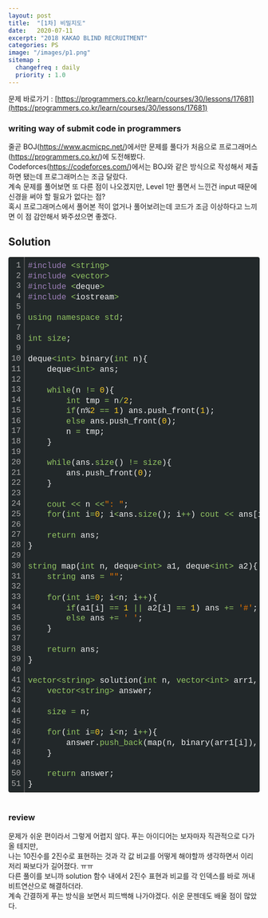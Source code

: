 ```yaml
---
layout: post
title:  "[1차] 비밀지도"
date:   2020-07-11
excerpt: "2018 KAKAO BLIND RECRUITMENT"
categories: PS
image: "/images/p1.png"
sitemap :
  changefreq : daily
  priority : 1.0
---
```

문제 바로가기 : [https://programmers.co.kr/learn/courses/30/lessons/17681](https://programmers.co.kr/learn/courses/30/lessons/17681)

### writing way of submit code in programmers
줄곧 BOJ(https://www.acmicpc.net/)에서만 문제를 풀다가 처음으로 프로그래머스(https://programmers.co.kr/)에 도전해봤다.<br>
Codeforces(https://codeforces.com/)에서는 BOJ와 같은 방식으로 작성해서 제출하면 됐는데 프로그래머스는 조금 달랐다.<br>
계속 문제를 풀어보면 또 다른 점이 나오겠지만, Level 1만 풀면서 느낀건 input 때문에 신경을 써야 할 필요가 없다는 점?<br>
혹시 프로그래머스에서 풀어본 적이 없거나 풀어보려는데 코드가 조금 이상하다고 느끼면 이 점 감안해서 봐주셨으면 좋겠다.<br>

## Solution
<div class="colorscripter-code" style="color:#F1F2F3;font-family:Consolas, 'Liberation Mono', Menlo, Courier, monospace !important; position:relative !important;overflow:auto"><table class="colorscripter-code-table" style="margin:0;padding:0;border:none;background-color:#22282A;border-radius:4px;" cellspacing="0" cellpadding="0"><tr><td style="padding:6px;border-right:2px solid #4f4f4f"><div style="margin:0;padding:0;word-break:normal;text-align:right;color:#aaa;font-family:Consolas, 'Liberation Mono', Menlo, Courier, monospace !important;line-height:130%"><div style="line-height:130%">1</div><div style="line-height:130%">2</div><div style="line-height:130%">3</div><div style="line-height:130%">4</div><div style="line-height:130%">5</div><div style="line-height:130%">6</div><div style="line-height:130%">7</div><div style="line-height:130%">8</div><div style="line-height:130%">9</div><div style="line-height:130%">10</div><div style="line-height:130%">11</div><div style="line-height:130%">12</div><div style="line-height:130%">13</div><div style="line-height:130%">14</div><div style="line-height:130%">15</div><div style="line-height:130%">16</div><div style="line-height:130%">17</div><div style="line-height:130%">18</div><div style="line-height:130%">19</div><div style="line-height:130%">20</div><div style="line-height:130%">21</div><div style="line-height:130%">22</div><div style="line-height:130%">23</div><div style="line-height:130%">24</div><div style="line-height:130%">25</div><div style="line-height:130%">26</div><div style="line-height:130%">27</div><div style="line-height:130%">28</div><div style="line-height:130%">29</div><div style="line-height:130%">30</div><div style="line-height:130%">31</div><div style="line-height:130%">32</div><div style="line-height:130%">33</div><div style="line-height:130%">34</div><div style="line-height:130%">35</div><div style="line-height:130%">36</div><div style="line-height:130%">37</div><div style="line-height:130%">38</div><div style="line-height:130%">39</div><div style="line-height:130%">40</div><div style="line-height:130%">41</div><div style="line-height:130%">42</div><div style="line-height:130%">43</div><div style="line-height:130%">44</div><div style="line-height:130%">45</div><div style="line-height:130%">46</div><div style="line-height:130%">47</div><div style="line-height:130%">48</div><div style="line-height:130%">49</div><div style="line-height:130%">50</div><div style="line-height:130%">51</div></div></td><td style="padding:6px 0;text-align:left"><div style="margin:0;padding:0;color:#F1F2F3;font-family:Consolas, 'Liberation Mono', Menlo, Courier, monospace !important;line-height:130%"><div style="padding:0 6px; white-space:pre; line-height:130%"><span style="color:#A082BD">#include</span>&nbsp;<span style="color:#F1F2F3"></span><span style="color:#93C763">&lt;</span><span style="color:#93C763">string</span><span style="color:#93C763">&gt;</span></div><div style="padding:0 6px; white-space:pre; line-height:130%"><span style="color:#A082BD">#include</span>&nbsp;<span style="color:#F1F2F3"></span><span style="color:#93C763">&lt;</span><span style="color:#93C763">vector</span><span style="color:#93C763">&gt;</span></div><div style="padding:0 6px; white-space:pre; line-height:130%"><span style="color:#A082BD">#include</span>&nbsp;<span style="color:#F1F2F3"></span><span style="color:#93C763">&lt;</span>deque<span style="color:#F1F2F3"></span><span style="color:#93C763">&gt;</span></div><div style="padding:0 6px; white-space:pre; line-height:130%"><span style="color:#A082BD">#include</span>&nbsp;<span style="color:#F1F2F3"></span><span style="color:#93C763">&lt;</span>iostream<span style="color:#F1F2F3"></span><span style="color:#93C763">&gt;</span></div><div style="padding:0 6px; white-space:pre; line-height:130%">&nbsp;</div><div style="padding:0 6px; white-space:pre; line-height:130%"><span style="color:#93C763">using</span>&nbsp;<span style="color:#93C763">namespace</span>&nbsp;<span style="color:#93C763">std</span>;</div><div style="padding:0 6px; white-space:pre; line-height:130%">&nbsp;</div><div style="padding:0 6px; white-space:pre; line-height:130%"><span style="color:#93C763">int</span>&nbsp;<span style="color:#93C763">size</span>;</div><div style="padding:0 6px; white-space:pre; line-height:130%">&nbsp;</div><div style="padding:0 6px; white-space:pre; line-height:130%">deque<span style="color:#F1F2F3"></span><span style="color:#93C763">&lt;</span><span style="color:#93C763">int</span><span style="color:#93C763">&gt;</span>&nbsp;binary(<span style="color:#93C763">int</span>&nbsp;n){</div><div style="padding:0 6px; white-space:pre; line-height:130%">&nbsp;&nbsp;&nbsp;&nbsp;deque<span style="color:#F1F2F3"></span><span style="color:#93C763">&lt;</span><span style="color:#93C763">int</span><span style="color:#93C763">&gt;</span>&nbsp;ans;</div><div style="padding:0 6px; white-space:pre; line-height:130%">&nbsp;&nbsp;&nbsp;&nbsp;</div><div style="padding:0 6px; white-space:pre; line-height:130%">&nbsp;&nbsp;&nbsp;&nbsp;<span style="color:#93C763">while</span>(n&nbsp;<span style="color:#F1F2F3"></span><span style="color:#93C763">!</span><span style="color:#F1F2F3"></span><span style="color:#93C763">=</span>&nbsp;<span style="color:#FFCD22">0</span>){</div><div style="padding:0 6px; white-space:pre; line-height:130%">&nbsp;&nbsp;&nbsp;&nbsp;&nbsp;&nbsp;&nbsp;&nbsp;<span style="color:#93C763">int</span>&nbsp;tmp&nbsp;<span style="color:#F1F2F3"></span><span style="color:#93C763">=</span>&nbsp;n<span style="color:#F1F2F3"></span><span style="color:#93C763">/</span><span style="color:#FFCD22">2</span>;</div><div style="padding:0 6px; white-space:pre; line-height:130%">&nbsp;&nbsp;&nbsp;&nbsp;&nbsp;&nbsp;&nbsp;&nbsp;<span style="color:#93C763">if</span>(n%<span style="color:#FFCD22">2</span>&nbsp;<span style="color:#F1F2F3"></span><span style="color:#93C763">=</span><span style="color:#F1F2F3"></span><span style="color:#93C763">=</span>&nbsp;<span style="color:#FFCD22">1</span>)&nbsp;ans.push_front(<span style="color:#FFCD22">1</span>);</div><div style="padding:0 6px; white-space:pre; line-height:130%">&nbsp;&nbsp;&nbsp;&nbsp;&nbsp;&nbsp;&nbsp;&nbsp;<span style="color:#93C763">else</span>&nbsp;ans.push_front(<span style="color:#FFCD22">0</span>);</div><div style="padding:0 6px; white-space:pre; line-height:130%">&nbsp;&nbsp;&nbsp;&nbsp;&nbsp;&nbsp;&nbsp;&nbsp;n&nbsp;<span style="color:#F1F2F3"></span><span style="color:#93C763">=</span>&nbsp;tmp;</div><div style="padding:0 6px; white-space:pre; line-height:130%">&nbsp;&nbsp;&nbsp;&nbsp;}</div><div style="padding:0 6px; white-space:pre; line-height:130%">&nbsp;&nbsp;&nbsp;&nbsp;</div><div style="padding:0 6px; white-space:pre; line-height:130%">&nbsp;&nbsp;&nbsp;&nbsp;<span style="color:#93C763">while</span>(ans.<span style="color:#93C763">size</span>()&nbsp;<span style="color:#F1F2F3"></span><span style="color:#93C763">!</span><span style="color:#F1F2F3"></span><span style="color:#93C763">=</span>&nbsp;<span style="color:#93C763">size</span>){</div><div style="padding:0 6px; white-space:pre; line-height:130%">&nbsp;&nbsp;&nbsp;&nbsp;&nbsp;&nbsp;&nbsp;&nbsp;ans.push_front(<span style="color:#FFCD22">0</span>);</div><div style="padding:0 6px; white-space:pre; line-height:130%">&nbsp;&nbsp;&nbsp;&nbsp;}</div><div style="padding:0 6px; white-space:pre; line-height:130%">&nbsp;&nbsp;&nbsp;&nbsp;</div><div style="padding:0 6px; white-space:pre; line-height:130%">&nbsp;&nbsp;&nbsp;&nbsp;<span style="color:#93C763">cout</span>&nbsp;<span style="color:#F1F2F3"></span><span style="color:#93C763">&lt;</span><span style="color:#F1F2F3"></span><span style="color:#93C763">&lt;</span>&nbsp;n&nbsp;<span style="color:#F1F2F3"></span><span style="color:#93C763">&lt;</span><span style="color:#F1F2F3"></span><span style="color:#93C763">&lt;</span><span style="color:#EC7600">":&nbsp;"</span>;</div><div style="padding:0 6px; white-space:pre; line-height:130%">&nbsp;&nbsp;&nbsp;&nbsp;<span style="color:#93C763">for</span>(<span style="color:#93C763">int</span>&nbsp;i<span style="color:#F1F2F3"></span><span style="color:#93C763">=</span><span style="color:#FFCD22">0</span>;&nbsp;i<span style="color:#F1F2F3"></span><span style="color:#93C763">&lt;</span>ans.<span style="color:#93C763">size</span>();&nbsp;i<span style="color:#F1F2F3"></span><span style="color:#93C763">+</span><span style="color:#F1F2F3"></span><span style="color:#93C763">+</span>)&nbsp;<span style="color:#93C763">cout</span>&nbsp;<span style="color:#F1F2F3"></span><span style="color:#93C763">&lt;</span><span style="color:#F1F2F3"></span><span style="color:#93C763">&lt;</span>&nbsp;ans[i];</div><div style="padding:0 6px; white-space:pre; line-height:130%">&nbsp;&nbsp;&nbsp;&nbsp;</div><div style="padding:0 6px; white-space:pre; line-height:130%">&nbsp;&nbsp;&nbsp;&nbsp;<span style="color:#93C763">return</span>&nbsp;ans;</div><div style="padding:0 6px; white-space:pre; line-height:130%">}</div><div style="padding:0 6px; white-space:pre; line-height:130%">&nbsp;</div><div style="padding:0 6px; white-space:pre; line-height:130%"><span style="color:#93C763">string</span>&nbsp;map(<span style="color:#93C763">int</span>&nbsp;n,&nbsp;deque<span style="color:#F1F2F3"></span><span style="color:#93C763">&lt;</span><span style="color:#93C763">int</span><span style="color:#93C763">&gt;</span>&nbsp;a1,&nbsp;deque<span style="color:#F1F2F3"></span><span style="color:#93C763">&lt;</span><span style="color:#93C763">int</span><span style="color:#93C763">&gt;</span>&nbsp;a2){</div><div style="padding:0 6px; white-space:pre; line-height:130%">&nbsp;&nbsp;&nbsp;&nbsp;<span style="color:#93C763">string</span>&nbsp;ans&nbsp;<span style="color:#F1F2F3"></span><span style="color:#93C763">=</span>&nbsp;<span style="color:#EC7600">""</span>;</div><div style="padding:0 6px; white-space:pre; line-height:130%">&nbsp;&nbsp;&nbsp;&nbsp;</div><div style="padding:0 6px; white-space:pre; line-height:130%">&nbsp;&nbsp;&nbsp;&nbsp;<span style="color:#93C763">for</span>(<span style="color:#93C763">int</span>&nbsp;i<span style="color:#F1F2F3"></span><span style="color:#93C763">=</span><span style="color:#FFCD22">0</span>;&nbsp;i<span style="color:#F1F2F3"></span><span style="color:#93C763">&lt;</span>n;&nbsp;i<span style="color:#F1F2F3"></span><span style="color:#93C763">+</span><span style="color:#F1F2F3"></span><span style="color:#93C763">+</span>){</div><div style="padding:0 6px; white-space:pre; line-height:130%">&nbsp;&nbsp;&nbsp;&nbsp;&nbsp;&nbsp;&nbsp;&nbsp;<span style="color:#93C763">if</span>(a1[i]&nbsp;<span style="color:#F1F2F3"></span><span style="color:#93C763">=</span><span style="color:#F1F2F3"></span><span style="color:#93C763">=</span>&nbsp;<span style="color:#FFCD22">1</span>&nbsp;<span style="color:#F1F2F3"></span><span style="color:#93C763">|</span><span style="color:#F1F2F3"></span><span style="color:#93C763">|</span>&nbsp;a2[i]&nbsp;<span style="color:#F1F2F3"></span><span style="color:#93C763">=</span><span style="color:#F1F2F3"></span><span style="color:#93C763">=</span>&nbsp;<span style="color:#FFCD22">1</span>)&nbsp;ans&nbsp;<span style="color:#F1F2F3"></span><span style="color:#93C763">+</span><span style="color:#F1F2F3"></span><span style="color:#93C763">=</span>&nbsp;<span style="color:#EC7600">'#'</span>;</div><div style="padding:0 6px; white-space:pre; line-height:130%">&nbsp;&nbsp;&nbsp;&nbsp;&nbsp;&nbsp;&nbsp;&nbsp;<span style="color:#93C763">else</span>&nbsp;ans&nbsp;<span style="color:#F1F2F3"></span><span style="color:#93C763">+</span><span style="color:#F1F2F3"></span><span style="color:#93C763">=</span>&nbsp;<span style="color:#EC7600">'&nbsp;'</span>;</div><div style="padding:0 6px; white-space:pre; line-height:130%">&nbsp;&nbsp;&nbsp;&nbsp;}</div><div style="padding:0 6px; white-space:pre; line-height:130%">&nbsp;&nbsp;&nbsp;&nbsp;</div><div style="padding:0 6px; white-space:pre; line-height:130%">&nbsp;&nbsp;&nbsp;&nbsp;<span style="color:#93C763">return</span>&nbsp;ans;</div><div style="padding:0 6px; white-space:pre; line-height:130%">}</div><div style="padding:0 6px; white-space:pre; line-height:130%">&nbsp;</div><div style="padding:0 6px; white-space:pre; line-height:130%"><span style="color:#93C763">vector</span><span style="color:#93C763">&lt;</span><span style="color:#93C763">string</span><span style="color:#93C763">&gt;</span>&nbsp;solution(<span style="color:#93C763">int</span>&nbsp;n,&nbsp;<span style="color:#93C763">vector</span><span style="color:#93C763">&lt;</span><span style="color:#93C763">int</span><span style="color:#93C763">&gt;</span>&nbsp;arr1,&nbsp;<span style="color:#93C763">vector</span><span style="color:#93C763">&lt;</span><span style="color:#93C763">int</span><span style="color:#93C763">&gt;</span>&nbsp;arr2)&nbsp;{</div><div style="padding:0 6px; white-space:pre; line-height:130%">&nbsp;&nbsp;&nbsp;&nbsp;<span style="color:#93C763">vector</span><span style="color:#93C763">&lt;</span><span style="color:#93C763">string</span><span style="color:#93C763">&gt;</span>&nbsp;answer;</div><div style="padding:0 6px; white-space:pre; line-height:130%">&nbsp;&nbsp;&nbsp;&nbsp;</div><div style="padding:0 6px; white-space:pre; line-height:130%">&nbsp;&nbsp;&nbsp;&nbsp;<span style="color:#93C763">size</span>&nbsp;<span style="color:#F1F2F3"></span><span style="color:#93C763">=</span>&nbsp;n;</div><div style="padding:0 6px; white-space:pre; line-height:130%">&nbsp;&nbsp;&nbsp;&nbsp;</div><div style="padding:0 6px; white-space:pre; line-height:130%">&nbsp;&nbsp;&nbsp;&nbsp;<span style="color:#93C763">for</span>(<span style="color:#93C763">int</span>&nbsp;i<span style="color:#F1F2F3"></span><span style="color:#93C763">=</span><span style="color:#FFCD22">0</span>;&nbsp;i<span style="color:#F1F2F3"></span><span style="color:#93C763">&lt;</span>n;&nbsp;i<span style="color:#F1F2F3"></span><span style="color:#93C763">+</span><span style="color:#F1F2F3"></span><span style="color:#93C763">+</span>){</div><div style="padding:0 6px; white-space:pre; line-height:130%">&nbsp;&nbsp;&nbsp;&nbsp;&nbsp;&nbsp;&nbsp;&nbsp;answer.<span style="color:#93C763">push_back</span>(map(n,&nbsp;binary(arr1[i]),&nbsp;binary(arr2[i])));</div><div style="padding:0 6px; white-space:pre; line-height:130%">&nbsp;&nbsp;&nbsp;&nbsp;}</div><div style="padding:0 6px; white-space:pre; line-height:130%">&nbsp;&nbsp;&nbsp;&nbsp;</div><div style="padding:0 6px; white-space:pre; line-height:130%">&nbsp;&nbsp;&nbsp;&nbsp;<span style="color:#93C763">return</span>&nbsp;answer;</div><div style="padding:0 6px; white-space:pre; line-height:130%">}</div></div><div style="text-align:right;margin-top:-13px;margin-right:5px;font-size:9px;font-style:italic"><a href="http://colorscripter.com/info#e" target="_blank" style="color:#4f4f4ftext-decoration:none">Colored by Color Scripter</a></div></td><td style="vertical-align:bottom;padding:0 2px 4px 0"><a href="http://colorscripter.com/info#e" target="_blank" style="text-decoration:none;color:white"><span style="font-size:9px;word-break:normal;background-color:#4f4f4f;color:white;border-radius:10px;padding:1px">cs</span></a></td></tr></table></div>

<br/>

### review

문제가 쉬운 편이라서 그렇게 어렵지 않다. 푸는 아이디어는 보자마자 직관적으로 다가올 테지만,<br>
나는 10진수를 2진수로 표현하는 것과 각 값 비교를 어떻게 해야할까 생각하면서 이리저리 짜보다가 길어졌다. ㅠㅠ<br>
다른 풀이를 보니까 solution 함수 내에서 2진수 표현과 비교를 각 인덱스를 바로 꺼내 비트연산으로 해결하더라.<br>
계속 간결하게 푸는 방식을 보면서 피드백해 나가야겠다. 쉬운 문젠데도 배울 점이 많았다.<br>


<script src="https://utteranc.es/client.js"
        repo="yooniversal/blog-comments"
        issue-term="pathname"
        theme="github-light"
        crossorigin="anonymous"
        async>
</script>
